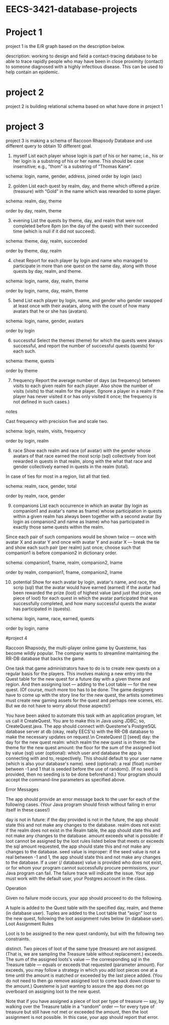 # EECS-3421-database-projects
# Project 1
project 1 is the E/R graph based on the description below.

description: working to design and field a contact-tracing database to be able to trace rapidly people who may have been in close proximity (contact) to someone diagnosed with a highly infectious disease. This can be used to help contain an epidemic.

# project 2
project 2 is building relational schema based on what have done in project 1

# project 3

project 3 is making a schema of Raccoon Rhapsody Database and use different query to obtain 10 different goal.

1. myself
List each player whose login is part of his or her name; i.e., his or her login is a substring of his or her name. This should be case insensitive; e.g., “thom” is a substring of “Thomas Kane”.

schema: login, name, gender, address, joined
order by login (asc)


2. golden
List each quest by realm, day, and theme which offered a prize (treasure) with “Gold” in the name which was rewarded to some player.

schema: realm, day, theme

order by day, realm, theme


3. evening
List the quests by theme, day, and realm that were not completed before 8pm (on the day of the quest) with their succeeded time (which is null if it did not succeed).

schema: theme, day, realm, succeeded

order by theme, day, realm


4. cheat
Report for each player by login and name who managed to participate in more than one quest on the same day, along with those quests by day, realm, and theme.

schema: login, name, day, realm, theme

order by login, name, day, realm, theme


5. bend
List each player by login, name, and gender who gender swapped at least once with their avatars, along with the count of how many avatars that he or she has (avatars).

schema: login, name, gender, avatars

order by login



6. successful
Select the themes (theme) for which the quests were always successful, and report the number of successful quests (quests) for each such.

schema: theme, quests

order by theme



7. frequency
Report the average number of days (as frequency) between visits to each given realm for each player. Also show the number of visits (visits) to that realm for the player. (Ignore a player in a realm if the player has never visited it or has only visited it once; the frequency is not defined in such cases.)

notes

Cast frequency with precision five and scale two.

schema: login, realm, visits, frequency

order by login, realm



8. race
Show each realm and race (of avatar) with the gender whose avatars of that race earned the most scrip (sql) collectively from loot rewarded in quests in that realm, along with the what that race and gender collectively earned in quests in the realm (total).

In case of ties for most in a region, list all that tied.

schema: realm, race, gender, total

order by realm, race, gender



9. companions
List each occurrence in which an avatar (by login as companion1 and avatar's name as fname) whose participation in quests within a given realm has always been together with a second avatar (by login as companion2 and name as lname) who has participated in exactly those same quests within the realm.

Since each pair of such companions would be shown twice — once with avatar X and avatar Y and once with avatar Y and avatar X — break the tie and show each such pair (per realm) just once; choose such that companion1 is before companion2 in dictionary order.

schema: companion1, fname, realm, companion2, lname

order by realm, companion1, fname, companion2, lname



10. potential
Show for each avatar by login, avatar's name, and race, the scrip (sql) that the avatar would have earned (earned) if the avatar had been rewarded the prize (loot) of highest value (and just that prize, one piece of loot) for each quest in which the avatar participated that was successfully completed, and how many successful quests the avatar has participated in (quests).

schema: login, name, race, earned, quests

order by login, name

#project 4

Raccoon Rhapsody, the multi-player online game by Questeme, has become wildly popular. The company wants to streamline maintaining the RR-DB database that backs the game.

One task that game administrators have to do is to create new quests on a regular basis for the players. This involves making a new entry into the Quest table for the new quest for a future day with a given theme and region. And then assigning loot — adding to the Loot table — for the new quest. (Of course, much more too has to be done. The game designers have to come up with the story line for the new quest, the artists sometimes must create new gaming assets for the quest and perhaps new scenes, etc. But we do not have to worry about those aspects!)

You have been asked to automate this task with an application program, let us call it CreateQuest. You are to make this in Java using JDBC; so, CreateQuest.java. The app should connect with Questeme's PostgreSQL database server at db (okay, really EECS's) with the RR-DB database to make the necessary updates on request.\n
CreateQuest <day> <realm> <theme> <amount> [<user>] [seed]
day: the day for the new quest
realm: which realm the new quest is in
theme: the theme for the new quest
amount: the floor for the sum of the assigned loot by value (sql)
user (optional): which user and database the app is connecting with and to, respectively. This should default to your user name (which is also your database's name).
seed (optional): a real (float) number between -1 and 1 that is seeded before the use of random(). (If no seed is provided, then no seeding is to be done beforehand.)
Your program should accept the command-line parameters as specified above.

Error Messages

The app should provide an error message back to the user for each of the following cases. (Your Java program should finish without failing in error itself in these cases!)

day is not in future: if the day provided is not in the future, the app should state this and not make any changes to the database.
realm does not exist: if the realm does not exist in the Realm table, the app should state this and not make any changes to the database.
amount exceeds what is possible: if loot cannot be assigned by the loot rules listed below that meets or exceeds the sql amount requested, the app should state this and not make any changes to the database.
seed value is improper: if the seed value is not a real between -1 and 1, the app should state this and not make any changes to the database.
If a user (/ database) value is provided who does not exist, or for whom your program cannot successfully procure permissions, your Java program can fail. The failure trace will indicate the issue. Your app must work with the default user, your Postgres account in the class.

Operation

Given no failure mode occurs, your app should proceed to do the following.

A tuple is added to the Quest table with the specified day, realm, and theme (in database user).
Tuples are added to the Loot table that “asign” loot to the new quest, following the loot assignment rules below (in database user).
Loot Assignment Rules

Loot is to be assigned to the new quest randomly, but with the following two constraints.

distinct. Two pieces of loot of the same type (treasure) are not assigned. (That is, we are sampling the Treasure table without replacement.)
exceeds. The sum of the assigned loots's value — the corresponding sql in the Treasure table — equals or exceeds that requested (parameter amount).
For exceeds, you may follow a strategy in which you add loot pieces one at a time until the amount is matched or exceeded by the last piece added. (You do not need to then go remove assigned loot to come back down closer to the amount.) Questeme is just wanting to assure the app does not go overboard on assigning loot to the new quest.

Note that if you have assigned a piece of loot per type of treasure — say, by walking over the Treasure table in a “random” order — for every type of treasure but still have not met or exceeded the amount, then the loot assignment is not possible. In this case, your app should report that error.
